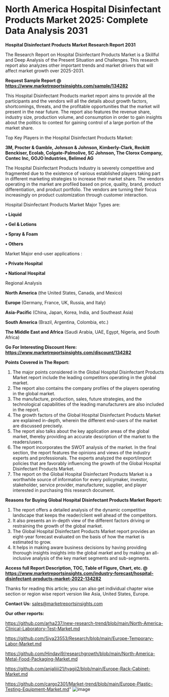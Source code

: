 # North America Hospital Disinfectant Products Market 2025: Complete Data Analysis 2031

<strong>Hospital Disinfectant Products Market Research Report 2031</strong>

The Research Report on Hospital Disinfectant Products Market is a Skillful and Deep Analysis of the Present Situation and Challenges. This research report also analyzes other important trends and market drivers that will affect market growth over 2025-2031.

<strong>Request Sample Report @ <a href=https://www.marketreportsinsights.com/sample/134282>https://www.marketreportsinsights.com/sample/134282</a></strong>

This Hospital Disinfectant Products market report aims to provide all the participants and the vendors will all the details about growth factors, shortcomings, threats, and the profitable opportunities that the market will present in the near future. The report also features the revenue share, industry size, production volume, and consumption in order to gain insights about the politics to contest for gaining control of a large portion of the market share.

Top Key Players in the Hospital Disinfectant Products Market:

<strong>3M, Procter & Gamble, Johnson & Johnson, Kimberly-Clark, Reckitt Benckiser, Ecolab, Colgate-Palmolive, SC Johnson, The Clorox Company, Contec Inc, GOJO Industries, Belimed AG</strong>

The Hospital Disinfectant Products Industry is severely competitive and fragmented due to the existence of various established players taking part in different marketing strategies to increase their market share. The vendors operating in the market are profiled based on price, quality, brand, product differentiation, and product portfolio. The vendors are turning their focus increasingly on product customization through customer interaction.

Hospital Disinfectant Products Market Major Types are:

<strong>• Liquid

• Gel & Lotions

• Spray & Foam

• Others</strong>

Market Major end-user applications :

<strong>• Private Hospital

• National Hospital</strong>

Regional Analysis

</u><strong><b>North America</b></strong> (the United States, Canada, and Mexico)

<strong><b>Europe </b></strong>(Germany, France, UK, Russia, and Italy)

<strong><b>Asia-Pacific</b></strong> (China, Japan, Korea, India, and Southeast Asia)

<strong><b>South America</b></strong> (Brazil, Argentina, Colombia, etc.)

<strong><b>The Middle East and Africa</b></strong> (Saudi Arabia, UAE, Egypt, Nigeria, and South Africa)

<strong>Go For Interesting Discount Here: <a href=https://www.marketreportsinsights.com/discount/134282>https://www.marketreportsinsights.com/discount/134282</a></strong>

<strong>Points Covered in The Report:</strong>
<ol>
  <li>The major points considered in the Global Hospital Disinfectant Products Market report include the leading competitors operating in the global market.</li>
  <li>The report also contains the company profiles of the players operating in the global market.</li>
  <li>The manufacture, production, sales, future strategies, and the technological capabilities of the leading manufacturers are also included in the report.</li>
  <li>The growth factors of the Global Hospital Disinfectant Products Market are explained in-depth, wherein the different end-users of the market are discussed precisely.</li>
  <li>The report also talks about the key application areas of the global market, thereby providing an accurate description of the market to the readers/users.</li>
  <li>The report incorporates the SWOT analysis of the market. In the final section, the report features the opinions and views of the industry experts and professionals. The experts analyzed the export/import policies that are favorably influencing the growth of the Global Hospital Disinfectant Products Market.</li>
  <li>The report on the Global Hospital Disinfectant Products Market is a worthwhile source of information for every policymaker, investor, stakeholder, service provider, manufacturer, supplier, and player interested in purchasing this research document.</li>
</ol>
<strong>Reasons for Buying Global Hospital Disinfectant Products Market Report:</strong>

<ol>
  <li>The report offers a detailed analysis of the dynamic competitive landscape that keeps the reader/client well ahead of the competitors.</li>
  <li>It also presents an in-depth view of the different factors driving or restraining the growth of the global market.</li>
  <li>The Global Hospital Disinfectant Products Market report provides an eight-year forecast evaluated on the basis of how the market is estimated to grow.</li>
  <li>It helps in making aware business decisions by having providing thorough insights insights into the global market and by making an all-inclusive analysis of the key market segments and sub-segments.</li>
</ol>
<strong>Access full Report Description, TOC, Table of Figure, Chart, etc. @ <a href=https://www.marketreportsinsights.com/industry-forecast/hospital-disinfectant-products-market-2022-134282>https://www.marketreportsinsights.com/industry-forecast/hospital-disinfectant-products-market-2022-134282</a></strong>


Thanks for reading this article; you can also get individual chapter wise section or region wise report version like Asia, United States, Europe.

<strong>Contact Us:</strong>
sales@marketreportsinsights.com

<strong>Our other reports:</strong>

<a href=https://github.com/arha237/new-research-trend/blob/main/North-America-Clinical-Laboratory-Test-Market.md>https://github.com/arha237/new-research-trend/blob/main/North-America-Clinical-Laboratory-Test-Market.md</a>

<a href=https://github.com/Siya23553/Research/blob/main/Europe-Temporary-Labor-Market.md>https://github.com/Siya23553/Research/blob/main/Europe-Temporary-Labor-Market.md</a>

<a href=https://github.com/Hindavi9/researchgrowth/blob/main/North-America-Metal-Food-Packaging-Market.md>https://github.com/Hindavi9/researchgrowth/blob/main/North-America-Metal-Food-Packaging-Market.md</a>

<a href=https://github.com/anjaliiii21/tyagii2/blob/main/Europe-Rack-Cabinet-Market.md>https://github.com/anjaliiii21/tyagii2/blob/main/Europe-Rack-Cabinet-Market.md</a>

<a href=https://github.com/cargo2301/Market-trend/blob/main/Europe-Plastic-Testing-Equipment-Market.md>https://github.com/cargo2301/Market-trend/blob/main/Europe-Plastic-Testing-Equipment-Market.md</a>"
![image](https://github.com/user-attachments/assets/17c8e977-5be1-4fbc-aaf5-8e7a2b248155)
